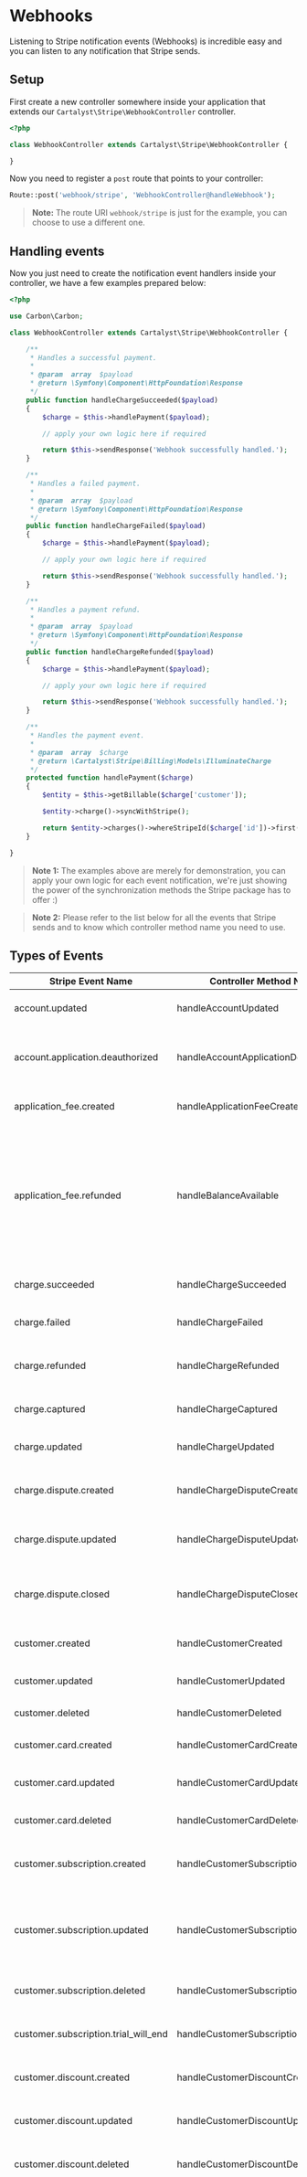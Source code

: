 # Webhooks

Listening to Stripe notification events (Webhooks) is incredible easy and you can listen to any notification that Stripe sends.

## Setup

First create a new controller somewhere inside your application that extends our `Cartalyst\Stripe\WebhookController` controller.

```php
<?php

class WebhookController extends Cartalyst\Stripe\WebhookController {

}
```

Now you need to register a `post` route that points to your controller:

```php
Route::post('webhook/stripe', 'WebhookController@handleWebhook');
```

> **Note:** The route URI `webhook/stripe` is just for the example, you can choose to use a different one.

## Handling events

Now you just need to create the notification event handlers inside your controller, we have a few examples prepared below:

```php
<?php

use Carbon\Carbon;

class WebhookController extends Cartalyst\Stripe\WebhookController {

	/**
	 * Handles a successful payment.
	 *
	 * @param  array  $payload
	 * @return \Symfony\Component\HttpFoundation\Response
	 */
	public function handleChargeSucceeded($payload)
	{
		$charge = $this->handlePayment($payload);

		// apply your own logic here if required

		return $this->sendResponse('Webhook successfully handled.');
	}

	/**
	 * Handles a failed payment.
	 *
	 * @param  array  $payload
	 * @return \Symfony\Component\HttpFoundation\Response
	 */
	public function handleChargeFailed($payload)
	{
		$charge = $this->handlePayment($payload);

		// apply your own logic here if required

		return $this->sendResponse('Webhook successfully handled.');
	}

	/**
	 * Handles a payment refund.
	 *
	 * @param  array  $payload
	 * @return \Symfony\Component\HttpFoundation\Response
	 */
	public function handleChargeRefunded($payload)
	{
		$charge = $this->handlePayment($payload);

		// apply your own logic here if required

		return $this->sendResponse('Webhook successfully handled.');
	}

	/**
	 * Handles the payment event.
	 *
	 * @param  array  $charge
	 * @return \Cartalyst\Stripe\Billing\Models\IlluminateCharge
	 */
	protected function handlePayment($charge)
	{
		$entity = $this->getBillable($charge['customer']);

		$entity->charge()->syncWithStripe();

		return $entity->charges()->whereStripeId($charge['id'])->first();
	}

}
```

> **Note 1:** The examples above are merely for demonstration, you can apply your own logic for each event notification, we're just showing the power of the synchronization methods the Stripe package has to offer :)

> **Note 2:** Please refer to the list below for all the events that Stripe sends and to know which controller method name you need to use.

## Types of Events

Stripe Event Name                    | Controller Method Name                 | Description
------------------------------------ | -------------------------------------- | ----------------
account.updated                      | handleAccountUpdated                   | Occurs whenever an account status or property has changed.
account.application.deauthorized     | handleAccountApplicationDeauthorized   | Occurs whenever a user deauthorizes an application. Sent to the related application only.
application_fee.created              | handleApplicationFeeCreated            | Occurs whenever an application fee is created on a charge.
application_fee.refunded             | handleBalanceAvailable                 | Occurs whenever your Stripe balance has been updated (e.g. when a charge collected is available to be paid out). By default, Stripe will automatically transfer any funds in your balance to your bank account on a daily basis.
charge.succeeded                     | handleChargeSucceeded                  | Occurs whenever a new charge is created and is successful.
charge.failed                        | handleChargeFailed                     | Occurs whenever a failed charge attempt occurs.
charge.refunded                      | handleChargeRefunded                   | Occurs whenever a charge is refunded, including partial refunds.
charge.captured                      | handleChargeCaptured                   | Occurs whenever a previously uncaptured charge is captured.
charge.updated                       | handleChargeUpdated                    | Occurs whenever a charge description or metadata is updated.
charge.dispute.created               | handleChargeDisputeCreated             | Occurs whenever a customer disputes a charge with their bank (chargeback).
charge.dispute.updated               | handleChargeDisputeUpdated             | Occurs when the dispute is updated (usually with evidence).
charge.dispute.closed                | handleChargeDisputeClosed              | Occurs when the dispute is resolved and the dispute status changes to won or lost.
customer.created                     | handleCustomerCreated                  | Occurs whenever a new customer is created.
customer.updated                     | handleCustomerUpdated                  | Occurs whenever any property of a customer changes.
customer.deleted                     | handleCustomerDeleted                  | Occurs whenever a customer is deleted.
customer.card.created                | handleCustomerCardCreated              | Occurs whenever a new card is created for the customer.
customer.card.updated                | handleCustomerCardUpdated              | Occurs whenever a card's details are changed.
customer.card.deleted                | handleCustomerCardDeleted              | Occurs whenever a card is removed from a customer.
customer.subscription.created        | handleCustomerSubscriptionCreated      | Occurs whenever a customer with no subscription is signed up for a plan.
customer.subscription.updated        | handleCustomerSubscriptionUpdated      | Occurs whenever a subscription changes. Examples would include switching from one plan to another, or switching status from trial to active.
customer.subscription.deleted        | handleCustomerSubscriptionDeleted      | Occurs whenever a customer ends their subscription.
customer.subscription.trial_will_end | handleCustomerSubscriptionTrialWillEnd | Occurs three days before the trial period of a subscription is scheduled to end.
customer.discount.created            | handleCustomerDiscountCreated          | Occurs whenever a coupon is attached to a customer.
customer.discount.updated            | handleCustomerDiscountUpdated          | Occurs whenever a customer is switched from one coupon to another.
customer.discount.deleted            | handleCustomerDiscountDeleted          | Occurs whenever a customer's discount is removed.
invoice.created                      | handleInvoiceCreated                   | Occurs whenever a new invoice is created. If you are using webhooks, Stripe will wait one hour after they have all succeeded to attempt to pay the invoice; the only exception here is on the first invoice, which gets created and paid immediately when you subscribe a customer to a plan. If your webhooks do not all respond successfully, Stripe will continue retrying the webhooks every hour and will not attempt to pay the invoice. After 3 days, Stripe will attempt to pay the invoice regardless of whether or not your webhooks have succeeded. See how to respond to a webhook.
invoice.updated                      | handleInvoiceUpdated                   | Occurs whenever an invoice changes (for example, the amount could change).
invoice.payment_succeeded            | handleInvoicePaymentSucceeded          | Occurs whenever an invoice attempts to be paid, and the payment succeeds.
invoice.payment_failed               | handleInvoicePaymentFailed             | Occurs whenever an invoice attempts to be paid, and the payment fails. This can occur either due to a declined payment, or because the customer has no active card. A particular case of note is that if a customer with no active card reaches the end of its free trial, an invoice.payment_failed notification will occur.
invoiceitem.created                  | handleInvoiceitemCreated               | Occurs whenever an invoice item is created.
invoiceitem.updated                  | handleInvoiceitemUpdated               | Occurs whenever an invoice item is updated.
invoiceitem.deleted                  | handleInvoiceitemDeleted               | Occurs whenever an invoice item is deleted.
plan.created                         | handlePlanCreated                      | Occurs whenever a plan is created.
plan.updated                         | handlePlanUpdated                      | Occurs whenever a plan is updated.
plan.deleted                         | handlePlanDeleted                      | Occurs whenever a plan is deleted.
coupon.created                       | handleCouponCreated                    | Occurs whenever a coupon is created.
coupon.deleted                       | handleCouponDeleted                    | Occurs whenever a coupon is deleted.
transfer.created                     | handleTransferCreated                  | Occurs whenever a new transfer is created.
transfer.updated                     | handleTransferUpdated                  | Occurs whenever the description or metadata of a transfer is updated.
transfer.paid                        | handleTransferPaid                     | Occurs whenever a sent transfer is expected to be available in the destination bank account. If the transfer failed, a transfer.failed webhook will additionally be sent at a later time.
transfer.failed                      | handleTransferFailed                   | Occurs whenever Stripe attempts to send a transfer and that transfer fails.
